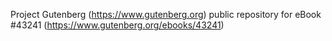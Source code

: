 Project Gutenberg (https://www.gutenberg.org) public repository for eBook #43241 (https://www.gutenberg.org/ebooks/43241)
